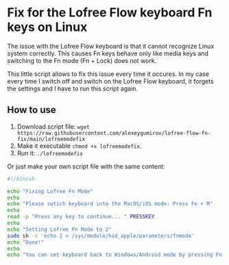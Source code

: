 # Fix for the Lofree Flow keyboard Fn keys on Linux

The issue with the Lofree Flow keyboard is that it cannot recognize Linux system correctly.
This causes Fn keys behave only like media keys and switching to the Fn mode (Fn + Lock) does not work.

This little script allows to fix this issue every time it occures. In my case every time I switch off and switch on the Lofree Flow keyboard, it forgets the settings and I have to run this script again.

## How to use

1. Download script file: `wget https://raw.githubusercontent.com/alexeygumirov/lofree-flow-fn-fix/main/lofreemodefix`
2. Make it executable `chmod +x lofreemodefix`.
3. Run it: `./lofreemodefix`

Or just make your own script file with the same content:

```sh
#!/bin/sh

echo "Fixing Lofree Fn Mode"
echo
echo "Please swtich keyboard into the MacOS/iOS mode: Press Fn + M"
echo 
read -p "Press any key to continue... " PRESSKEY
echo
echo "Setting Lofree Fn Mode to 2"
sudo sh -c 'echo 2 > /sys/module/hid_apple/parameters/fnmode'
echo "Done!"
echo
echo "You can set keyboard back to Windows/Android mode by pressing Fn + N"
```
